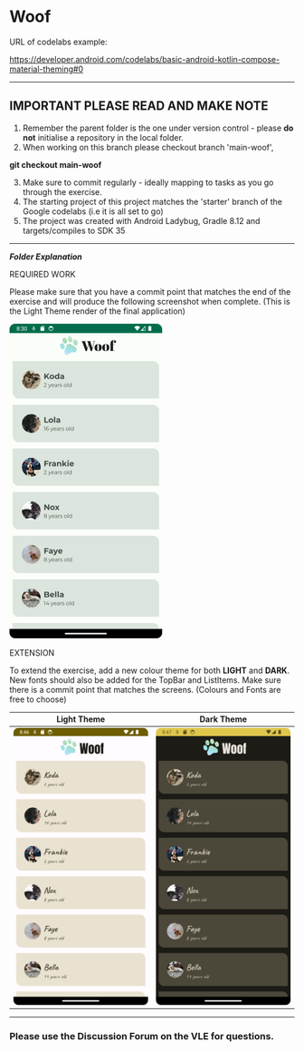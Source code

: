 # Woof

URL of codelabs example:

https://developer.android.com/codelabs/basic-android-kotlin-compose-material-theming#0

---

## IMPORTANT PLEASE READ AND MAKE NOTE

1. Remember the parent folder is the one under version control - please **do not** initialise a repository in the local folder.
2. When working on this branch please checkout branch 'main-woof', 

**git checkout main-woof**

3. Make sure to commit regularly - ideally mapping to tasks as you go through the exercise.
4. The starting project of this project matches the 'starter' branch of the Google codelabs (i.e it is all set to go)
5. The project was created with Android Ladybug, Gradle 8.12 and targets/compiles to SDK 35

---
***Folder Explanation***

REQUIRED WORK

Please make sure that you have a commit point that matches the end of the exercise and will produce the following 
screenshot when complete. (This is the Light Theme render of the final application)

![woof screen shot](../images/woof-light-main.png)

EXTENSION

To extend the exercise, add a new colour theme for both **LIGHT** and **DARK**. New fonts should also be added for the 
TopBar and ListItems. Make sure there is a commit point that matches the screens. (Colours and Fonts are free to choose)


|               **Light Theme**                |               **Dark Theme**               |
|:--------------------------------------------:|:------------------------------------------:|
| ![light theme](../images/woof-light-ext.png) | ![dark theme](../images/woof-dark-ext.png) |



---
### Please use the Discussion Forum on the VLE for questions. ###


